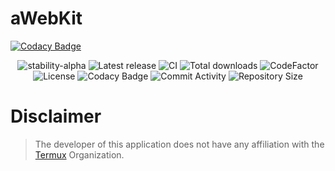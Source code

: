 # aWebKit

[![Codacy Badge](https://api.codacy.com/project/badge/Grade/d3a7f0cf76ec43eea3f0da081d35d0a4)](https://app.codacy.com/gh/asm-01/aWebKit?utm_source=github.com&utm_medium=referral&utm_content=asm-01/aWebKit&utm_campaign=Badge_Grade_Settings)


<p align="center">
<!-- Stability -->
<img src="https://img.shields.io/badge/stability-alpha-f4d03f.svg" alt="stability-alpha">
<!-- Latest release -->
<img src="https://img.shields.io/github/v/release/asm-01/awebkit?include_prereleases&amp;label=latest%20release" alt="Latest release">
<!-- CI -->
<img src="https://github.com/asm-01/awebkit/actions/workflows/build_debug_apk.yml/badge.svg" alt="CI">
<!-- Downloads -->
<img src="https://img.shields.io/github/downloads/asm-01/awebkit/total" alt="Total downloads">
<!-- CodeFactor -->
<img src="https://www.codefactor.io/repository/github/asm-01/awebkit/badge/main" alt="CodeFactor">
<!-- License -->
<img src="https://img.shields.io/github/license/asm-01/awebkit" alt="License">
<!-- Codacy Badge -->
<img src="https://app.codacy.com/gh/asm-01/aWebKit/dashboard?branch=main" alt="Codacy Badge">
<!-- Commit Activity -->
<img src="https://img.shields.io/github/commit-activity/m/asm-01/awebkit" alt="Commit Activity">
<!-- Repository Size -->
<img src="https://img.shields.io/github/repo-size/asm-01/awebkit" alt="Repository Size"></p>

# Disclaimer

> The developer of this application does not have any affiliation with the 
[Termux](https://github.com/termux/) Organization.